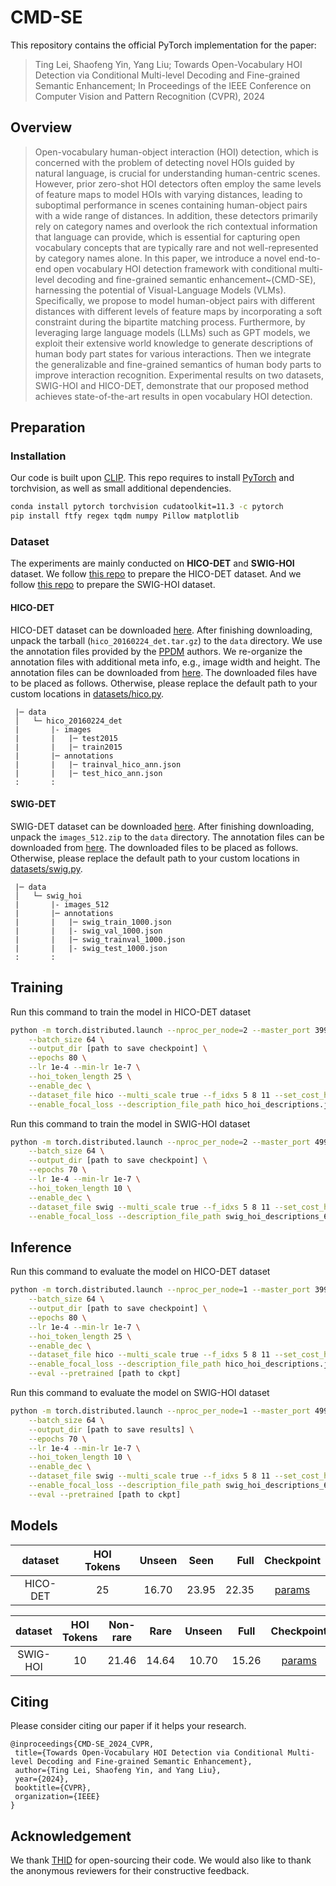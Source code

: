 # CMD-SE


This repository contains the official PyTorch implementation for the paper: 

> Ting Lei, Shaofeng Yin, Yang Liu; Towards Open-Vocabulary HOI Detection via Conditional Multi-level Decoding and Fine-grained Semantic Enhancement; In Proceedings of the IEEE Conference on Computer Vision and Pattern Recognition (CVPR), 2024  


## Overview

> Open-vocabulary human-object interaction (HOI) detection, which is concerned with the problem of detecting novel HOIs guided by natural language, is crucial for understanding human-centric scenes. 
However, prior zero-shot HOI detectors often employ the same levels of feature maps to model HOIs with varying distances, leading to suboptimal performance in scenes containing human-object pairs with a wide range of distances.
In addition, these detectors primarily rely on category names and overlook the rich contextual information that language can provide, which is essential for capturing open vocabulary concepts that are typically rare and not well-represented by category names alone.
In this paper, we introduce a novel end-to-end open vocabulary HOI detection framework with conditional multi-level decoding and fine-grained semantic enhancement~(CMD-SE), harnessing the potential of Visual-Language Models (VLMs). Specifically, we propose to model human-object pairs with different distances with different levels of feature maps by incorporating a soft constraint during the bipartite matching process. 
Furthermore, by leveraging large language models (LLMs) such as GPT models, we exploit their extensive world knowledge to generate descriptions of human body part states for various interactions. Then we integrate the generalizable and fine-grained semantics of human body parts to improve interaction recognition.
Experimental results on two datasets, SWIG-HOI and HICO-DET, demonstrate that our proposed method achieves state-of-the-art results in open vocabulary HOI detection.

## Preparation

### Installation

Our code is built upon [CLIP](https://github.com/openai/CLIP). This repo requires to install [PyTorch](https://pytorch.org/get-started/locally/) and torchvision, as well as small additional dependencies.

```bash
conda install pytorch torchvision cudatoolkit=11.3 -c pytorch
pip install ftfy regex tqdm numpy Pillow matplotlib
```

### Dataset

The experiments are mainly conducted on **HICO-DET** and **SWIG-HOI** dataset. We follow [this repo](https://github.com/YueLiao/PPDM) to prepare the HICO-DET dataset. And we follow [this repo](https://github.com/scwangdyd/large_vocabulary_hoi_detection) to prepare the SWIG-HOI dataset.

#### HICO-DET

HICO-DET dataset can be downloaded [here](https://drive.google.com/open?id=1QZcJmGVlF9f4h-XLWe9Gkmnmj2z1gSnk). After finishing downloading, unpack the tarball (`hico_20160224_det.tar.gz`) to the `data` directory. We use the annotation files provided by the [PPDM](https://github.com/YueLiao/PPDM) authors. We re-organize the annotation files with additional meta info, e.g., image width and height. The annotation files can be downloaded from [here](https://drive.google.com/open?id=1lqmevkw8fjDuTqsOOgzg07Kf6lXhK2rg). The downloaded files have to be placed as follows. Otherwise, please replace the default path to your custom locations in [datasets/hico.py](./datasets/hico.py).

``` plain
 |─ data
 │   └─ hico_20160224_det
 |       |- images
 |       |   |─ test2015
 |       |   |─ train2015
 |       |─ annotations
 |       |   |─ trainval_hico_ann.json
 |       |   |─ test_hico_ann.json
 :       :
```

#### SWIG-DET

SWIG-DET dataset can be downloaded [here](https://swig-data-weights.s3.us-east-2.amazonaws.com/images_512.zip). After finishing downloading, unpack the `images_512.zip` to the `data` directory. The annotation files can be downloaded from [here](https://drive.google.com/open?id=1GxNP99J0KP6Pwfekij_M1Z0moHziX8QN). The downloaded files to be placed as follows. Otherwise, please replace the default path to your custom locations in [datasets/swig.py](./datasets/swig.py).

``` plain
 |─ data
 │   └─ swig_hoi
 |       |- images_512
 |       |─ annotations
 |       |   |─ swig_train_1000.json
 |       |   |- swig_val_1000.json
 |       |   |─ swig_trainval_1000.json
 |       |   |- swig_test_1000.json
 :       :
```

## Training

Run this command to train the model in HICO-DET dataset

``` bash
python -m torch.distributed.launch --nproc_per_node=2 --master_port 3990 --use_env main.py \
    --batch_size 64 \
    --output_dir [path to save checkpoint] \
    --epochs 80 \
    --lr 1e-4 --min-lr 1e-7 \
    --hoi_token_length 25 \
    --enable_dec \
    --dataset_file hico --multi_scale true --f_idxs 5 8 11 --set_cost_hoi_type 5 --use_aux_text true \
    --enable_focal_loss --description_file_path hico_hoi_descriptions.json
```

Run this command to train the model in SWIG-HOI dataset

``` bash
python -m torch.distributed.launch --nproc_per_node=2 --master_port 4990 --use_env main.py \
    --batch_size 64 \
    --output_dir [path to save checkpoint] \
    --epochs 70 \
    --lr 1e-4 --min-lr 1e-7 \
    --hoi_token_length 10 \
    --enable_dec \
    --dataset_file swig --multi_scale true --f_idxs 5 8 11 --set_cost_hoi_type 5 --use_aux_text true \
    --enable_focal_loss --description_file_path swig_hoi_descriptions_6bodyparts.json
```


## Inference

Run this command to evaluate the model on HICO-DET dataset

``` bash
python -m torch.distributed.launch --nproc_per_node=1 --master_port 3990 --use_env main.py \
    --batch_size 64 \
    --output_dir [path to save checkpoint] \
    --epochs 80 \
    --lr 1e-4 --min-lr 1e-7 \
    --hoi_token_length 25 \
    --enable_dec \
    --dataset_file hico --multi_scale true --f_idxs 5 8 11 --set_cost_hoi_type 5 --use_aux_text true \
    --enable_focal_loss --description_file_path hico_hoi_descriptions.json \
    --eval --pretrained [path to ckpt]
```

Run this command to evaluate the model on SWIG-HOI dataset

``` bash
python -m torch.distributed.launch --nproc_per_node=1 --master_port 4990 --use_env main.py \
    --batch_size 64 \
    --output_dir [path to save results] \
    --epochs 70 \
    --lr 1e-4 --min-lr 1e-7 \
    --hoi_token_length 10 \
    --enable_dec \
    --dataset_file swig --multi_scale true --f_idxs 5 8 11 --set_cost_hoi_type 5 --use_aux_text true \
    --enable_focal_loss --description_file_path swig_hoi_descriptions_6bodyparts.json \
    --eval --pretrained [path to ckpt]
```


## Models

| dataset | HOI Tokens | Unseen | Seen | Full | Checkpoint |
| :-----: | :-----: | :-----: | :-----: | -----: | :-----: |
| HICO-DET | 25 | 16.70 | 23.95 | 22.35 | [params](https://disk.pku.edu.cn/link/AACBAE087FC3C7479EBD955966748D6F3F)|


| dataset | HOI Tokens | Non-rare | Rare | Unseen | Full |  Checkpoint |
| :-----: | :-----: | :-----: | :-----: |:-----: | :-----: | :-----: |
| SWIG-HOI | 10 | 21.46 | 14.64 | 10.70 | 15.26 | [params](https://disk.pku.edu.cn/link/AA32F27FDBAF1D4DAF90FD1D3F01E5B881)|


## Citing

Please consider citing our paper if it helps your research.

```
@inproceedings{CMD-SE_2024_CVPR,
 title={Towards Open-Vocabulary HOI Detection via Conditional Multi-level Decoding and Fine-grained Semantic Enhancement},
 author={Ting Lei, Shaofeng Yin, and Yang Liu},
 year={2024},
 booktitle={CVPR},
 organization={IEEE}
}
```

## Acknowledgement
We thank [THID](https://github.com/scwangdyd/promting_hoi) for open-sourcing their code.
We would also like to thank the anonymous reviewers for their constructive feedback.